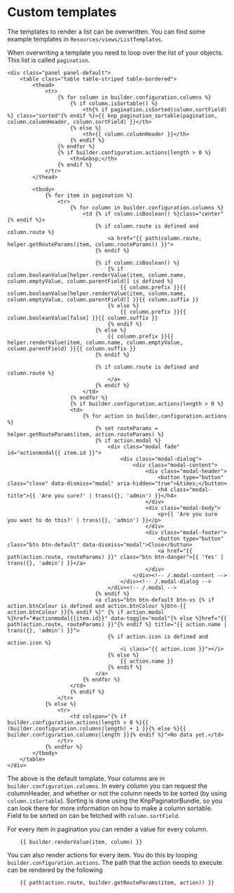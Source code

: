 Custom templates
================

The templates to render a list can be overwritten. 
You can find some example templates in `Resources/views/ListTemplates`.

When overwriting a template you need to loop over the list of your objects. This list is called `pagination`.

```twig
<div class="panel panel-default">
    <table class="table table-striped table-bordered">
        <thead>
            <tr>
                {% for column in builder.configuration.columns %}
                    {% if column.isSortable() %}
                        <th{% if pagination.isSorted(column.sortField) %} class="sorted"{% endif %}>{{ knp_pagination_sortable(pagination, column.columnHeader, column.sortField) }}</th>
                    {% else %}
                        <th>{{ column.columnHeader }}</th>
                    {% endif %}
                {% endfor %}
                {% if builder.configuration.actions|length > 0 %}
                    <th>&nbsp;</th>
                {% endif %}
            </tr>
        </thead>

        <tbody>
            {% for item in pagination %}
                <tr>
                    {% for column in builder.configuration.columns %}
                        <td {% if column.isBoolean() %}class="center"{% endif %}>
                            {% if column.route is defined and column.route %}
                                <a href="{{ path(column.route, helper.getRouteParams(item, column.routeParams)) }}">
                            {% endif %}

                            {% if column.isBoolean() %}
                                {% if column.booleanValue[helper.renderValue(item, column.name, column.emptyValue, column.parentField)] is defined %}
                                    {{ column.prefix }}{{ column.booleanValue[helper.renderValue(item, column.name, column.emptyValue, column.parentField)] }}{{ column.suffix }}
                                {% else %}
                                    {{ column.prefix }}{{ column.booleanValue[false] }}{{ column.suffix }}
                                {% endif %}
                            {% else %}
                                {{ column.prefix }}{{ helper.renderValue(item, column.name, column.emptyValue, column.parentField) }}{{ column.suffix }}
                            {% endif %}

                            {% if column.route is defined and column.route %}
                                </a>
                            {% endif %}
                        </td>
                    {% endfor %}
                    {% if builder.configuration.actions|length > 0 %}
                    <td>
                        {% for action in builder.configuration.actions %}
                            {% set routeParams = helper.getRouteParams(item, action.routeParams) %}
                            {% if action.modal %}
                                <div class="modal fade" id="actionmodal{{ item.id }}">
                                    <div class="modal-dialog">
                                        <div class="modal-content">
                                            <div class="modal-header">
                                                <button type="button" class="close" data-dismiss="modal" aria-hidden="true">&times;</button>
                                                <h4 class="modal-title">{{ 'Are you sure?' | trans({}, 'admin') }}</h4>
                                            </div>
                                            <div class="modal-body">
                                                <p>{{ 'Are you sure you want to do this?' | trans({}, 'admin') }}</p>
                                            </div>
                                            <div class="modal-footer">
                                                <button type="button" class="btn btn-default" data-dismiss="modal">Close</button>
                                                <a href="{{ path(action.route, routeParams) }}" class="btn btn-danger">{{ 'Yes' | trans({}, 'admin') }}</a>
                                            </div>
                                        </div><!-- /.modal-content -->
                                    </div><!-- /.modal-dialog -->
                                </div><!-- /.modal -->
                            {% endif %}
                            <a class="btn btn-default btn-xs {% if action.btnColour is defined and action.btnColour %}btn-{{ action.btnColour }}{% endif %}" {% if action.modal %}href="#actionmodal{{item.id}}" data-toggle="modal"{% else %}href="{{ path(action.route, routeParams) }}"{% endif %} title="{{ action.name | trans({}, 'admin') }}">
                                {% if action.icon is defined and action.icon %}
                                    <i class="{{ action.icon }}"></i>
                                {% else %}
                                    {{ action.name }}
                                {% endif %}
                            </a>
                        {% endfor %}
                    </td>
                    {% endif %}
                </tr>
            {% else %}
                <tr>
                    <td colspan="{% if builder.configuration.actions|length > 0 %}{{ (builder.configuration.columns|length) + 1 }}{% else %}{{ builder.configuration.columns|length }}{% endif %}">No data yet.</td>
                </tr>
            {% endfor %}
        </tbody>
    </table>
</div>
```

The above is the default template. Your columns are in ```builder.configuration.columns```.
In every column you can request the columnHeader, and whether or not the column needs to be sorted (by using ```column.isSortable```). Sorting is done using the KnpPaginatorBundle, so you can look there for more information on how to make a column sortable.
Field to be sorted on can be fetched with `column.sortField`.

For every item in pagination you can render a value for every column.

```twig
    {{ builder.renderValue(item, column) }}
```

You can also render actions for every item. You do this by looping ```builder.configuration.actions```.
The path that the action needs to execute can be rendered by the following

```twig
    {{ path(action.route, builder.getRouteParams(item, action)) }}
```  